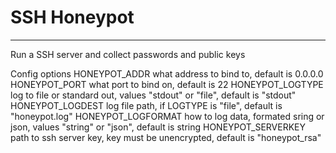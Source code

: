 # SSH Honeypot
---

Run a SSH server and collect passwords and public keys

Config options
HONEYPOT_ADDR what address to bind to, default is 0.0.0.0
HONEYPOT_PORT what port to bind on, default is 22
HONEYPOT_LOGTYPE log to file or standard out, values "stdout" or "file", default is "stdout"
HONEYPOT_LOGDEST log file path, if LOGTYPE is "file", default is "honeypot.log"
HONEYPOT_LOGFORMAT how to log data, formated sring or json, values "string" or "json", default is string
HONEYPOT_SERVERKEY path to ssh server key, key must be unencrypted, default is "honeypot_rsa"
